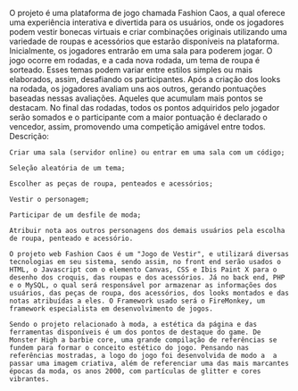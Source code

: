 O projeto é uma plataforma de jogo chamada Fashion Caos, a qual oferece uma experiência interativa e divertida para os usuários, onde os jogadores podem vestir bonecas virtuais e criar combinações originais utilizando uma variedade de roupas e acessórios que estarão  disponíveis na plataforma. Inicialmente, os jogadores entrarão em uma sala para poderem jogar. O jogo ocorre em rodadas, e a cada nova rodada, um tema de roupa é sorteado. Esses temas podem variar entre estilos simples ou mais elaborados, assim, desafiando os participantes. Após a criação dos looks na rodada, os jogadores avaliam uns aos outros, gerando pontuações baseadas nessas avaliações. Aqueles que acumulam mais pontos se destacam. No final das rodadas, todos os pontos adquiridos pelo jogador serão somados e o participante com a maior pontuação é declarado o vencedor, assim, promovendo uma competição amigável entre todos.
Descrição:

    Criar uma sala (servidor online) ou entrar em uma sala com um código;

    Seleção aleatória de um tema;

    Escolher as peças de roupa, penteados e acessórios;

    Vestir o personagem;

    Participar de um desfile de moda;

    Atribuir nota aos outros personagens dos demais usuários pela escolha de roupa, penteado e acessório.

    O projeto web Fashion Caos é um "Jogo de Vestir", e utilizará diversas tecnologias em seu sistema, sendo assim, no front end serão usados o HTML, o Javascript com o elemento Canvas, CSS e Ibis Paint X para o desenho dos croquis, das roupas e dos acessórios. Já no back end, PHP e o MySQL, o qual será responsável por armazenar as informações dos usuários, das peças de roupa, dos acessórios, dos looks montados e das notas atribuídas a eles. O Framework usado será o FireMonkey, um framework especialista em desenvolvimento de jogos.

    Sendo o projeto relacionado à moda, a estética da página e das ferramentas disponíveis é um dos pontos de destaque do game. De Monster High a barbie core, uma grande compilação de referências se fundem para formar o conceito estético do jogo. Pensando nas referências mostradas, a logo do jogo foi desenvolvida de modo a  a passar uma imagem criativa, além de referenciar uma das mais marcantes épocas da moda, os anos 2000, com partículas de glitter e cores vibrantes.
